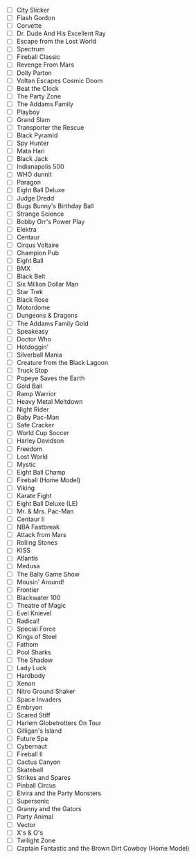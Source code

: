- [ ] City Slicker
- [ ] Flash Gordon
- [ ] Corvette
- [ ] Dr. Dude And His Excellent Ray
- [ ] Escape from the Lost World
- [ ] Spectrum
- [ ] Fireball Classic
- [ ] Revenge From Mars
- [ ] Dolly Parton
- [ ] Voltan Escapes Cosmic Doom
- [ ] Beat the Clock
- [ ] The Party Zone
- [ ] The Addams Family
- [ ] Playboy
- [ ] Grand Slam
- [ ] Transporter the Rescue
- [ ] Black Pyramid
- [ ] Spy Hunter
- [ ] Mata Hari
- [ ] Black Jack
- [ ] Indianapolis 500
- [ ] WHO dunnit
- [ ] Paragon
- [ ] Eight Ball Deluxe
- [ ] Judge Dredd
- [ ] Bugs Bunny's Birthday Ball
- [ ] Strange Science
- [ ] Bobby Orr's Power Play
- [ ] Elektra
- [ ] Centaur
- [ ] Cirqus Voltaire
- [ ] Champion Pub
- [ ] Eight Ball
- [ ] BMX
- [ ] Black Belt
- [ ] Six Million Dollar Man
- [ ] Star Trek
- [ ] Black Rose
- [ ] Motordome
- [ ] Dungeons & Dragons
- [ ] The Addams Family Gold
- [ ] Speakeasy
- [ ] Doctor Who
- [ ] Hotdoggin'
- [ ] Silverball Mania
- [ ] Creature from the Black Lagoon
- [ ] Truck Stop
- [ ] Popeye Saves the Earth
- [ ] Gold Ball
- [ ] Ramp Warrior
- [ ] Heavy Metal Meltdown
- [ ] Night Rider
- [ ] Baby Pac-Man
- [ ] Safe Cracker
- [ ] World Cup Soccer
- [ ] Harley Davidson
- [ ] Freedom
- [ ] Lost World
- [ ] Mystic
- [ ] Eight Ball Champ
- [ ] Fireball (Home Model)
- [ ] Viking
- [ ] Karate Fight
- [ ] Eight Ball Deluxe (LE)
- [ ] Mr. & Mrs. Pac-Man
- [ ] Centaur II
- [ ] NBA Fastbreak
- [ ] Attack from Mars
- [ ] Rolling Stones
- [ ] KISS
- [ ] Atlantis
- [ ] Medusa
- [ ] The Bally Game Show
- [ ] Mousin' Around!
- [ ] Frontier
- [ ] Blackwater 100
- [ ] Theatre of Magic
- [ ] Evel Knievel
- [ ] Radical!
- [ ] Special Force
- [ ] Kings of Steel
- [ ] Fathom
- [ ] Pool Sharks
- [ ] The Shadow
- [ ] Lady Luck
- [ ] Hardbody
- [ ] Xenon
- [ ] Nitro Ground Shaker
- [ ] Space Invaders
- [ ] Embryon
- [ ] Scared Stiff
- [ ] Harlem Globetrotters On Tour
- [ ] Gilligan's Island
- [ ] Future Spa
- [ ] Cybernaut
- [ ] Fireball II
- [ ] Cactus Canyon
- [ ] Skateball
- [ ] Strikes and Spares
- [ ] Pinball Circus
- [ ] Elvira and the Party Monsters
- [ ] Supersonic
- [ ] Granny and the Gators
- [ ] Party Animal
- [ ] Vector
- [ ] X's & O's
- [ ] Twilight Zone
- [ ] Captain Fantastic and the Brown Dirt Cowboy (Home Model)
